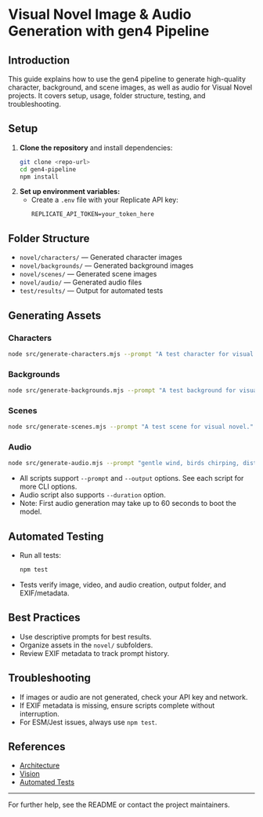 # Visual Novel Image & Audio Generation with gen4 Pipeline

## Introduction
This guide explains how to use the gen4 pipeline to generate high-quality character, background, and scene images, as well as audio for Visual Novel projects. It covers setup, usage, folder structure, testing, and troubleshooting.

## Setup
1. **Clone the repository** and install dependencies:
   ```sh
   git clone <repo-url>
   cd gen4-pipeline
   npm install
   ```
2. **Set up environment variables:**
   - Create a `.env` file with your Replicate API key:
     ```
     REPLICATE_API_TOKEN=your_token_here
     ```

## Folder Structure
- `novel/characters/` — Generated character images
- `novel/backgrounds/` — Generated background images
- `novel/scenes/` — Generated scene images
- `novel/audio/` — Generated audio files
- `test/results/` — Output for automated tests

## Generating Assets
### Characters
```sh
node src/generate-characters.mjs --prompt "A test character for visual novel." --output ./novel/characters
```

### Backgrounds
```sh
node src/generate-backgrounds.mjs --prompt "A test background for visual novel." --output ./novel/backgrounds
```

### Scenes
```sh
node src/generate-scenes.mjs --prompt "A test scene for visual novel." --reference_images ./novel/characters/char1.png ./novel/backgrounds/bg1.png --output ./novel/scenes
```

### Audio
```sh
node src/generate-audio.mjs --prompt "gentle wind, birds chirping, distant river" --duration 5 --output ./novel/audio/audio-1.mp3
```
- All scripts support `--prompt` and `--output` options. See each script for more CLI options.
- Audio script also supports `--duration` option.
- Note: First audio generation may take up to 60 seconds to boot the model.

## Automated Testing
- Run all tests:
  ```sh
  npm test
  ```
- Tests verify image, video, and audio creation, output folder, and EXIF/metadata.

## Best Practices
- Use descriptive prompts for best results.
- Organize assets in the `novel/` subfolders.
- Review EXIF metadata to track prompt history.

## Troubleshooting
- If images or audio are not generated, check your API key and network.
- If EXIF metadata is missing, ensure scripts complete without interruption.
- For ESM/Jest issues, always use `npm test`.

## References
- [Architecture](../sdlc/architecture.md)
- [Vision](../sdlc/vision.md)
- [Automated Tests](../test/)

---
For further help, see the README or contact the project maintainers.
